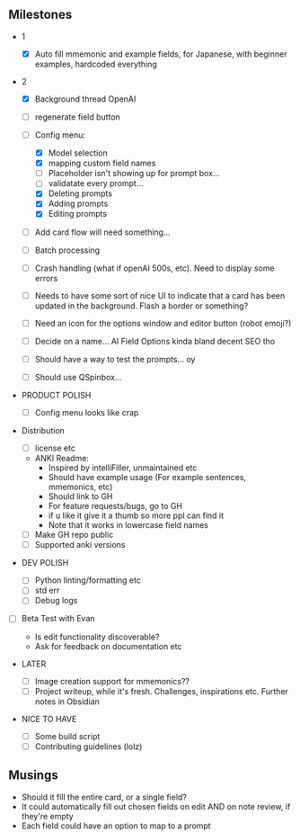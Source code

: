 ## Milestones

- 1

  - [x] Auto fill mmemonic and example fields, for Japanese, with beginner examples, hardcoded everything

- 2

  - [x] Background thread OpenAI
  - [ ] regenerate field button
  - [ ] Config menu:

    - [x] Model selection
    - [x] mapping custom field names
    - [ ] Placeholder isn't showing up for prompt box...
    - [ ] validatate every prompt...
    - [x] Deleting prompts
    - [x] Adding prompts
    - [x] Editing prompts

  - [ ] Add card flow will need something...
  - [ ] Batch processing
  - [ ] Crash handling (what if openAI 500s, etc). Need to display some errors

  - [ ] Needs to have some sort of nice UI to indicate that a card has been updated in the background. Flash a border or something?
  - [ ] Need an icon for the options window and editor button (robot emoji?)
  - [ ] Decide on a name... AI Field Options kinda bland decent SEO tho
  - [ ] Should have a way to test the prompts... oy
  - [ ] Should use QSpinbox...

- PRODUCT POLISH

  - [ ] Config menu looks like crap

- Distribution

  - [ ] license etc
  - ANKI Readme:
    - Inspired by intelliFiller, unmaintained etc
    - Should have example usage (For example sentences, mmemonics, etc)
    - Should link to GH
    - For feature requests/bugs, go to GH
    - if u like it give it a thumb so more ppl can find it
    - Note that it works in lowercase field names
  - [ ] Make GH repo public
  - [ ] Supported anki versions

- DEV POLISH

  - [ ] Python linting/formatting etc
  - [ ] std err
  - [ ] Debug logs

- [ ] Beta Test with Evan

  - Is edit functionality discoverable?
  - Ask for feedback on documentation etc

- LATER

  - [ ] Image creation support for mmemonics??
  - [ ] Project writeup, while it's fresh. Challenges, inspirations etc. Further notes in Obsidian

- NICE TO HAVE
  - [ ] Some build script
  - [ ] Contributing guidelines (lolz)

## Musings

- Should it fill the entire card, or a single field?
- It could automatically fill out chosen fields on edit AND on note review, if they're empty
- Each field could have an option to map to a prompt
